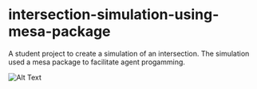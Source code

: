 # intersection-simulation-using-mesa-package
A student project to create a simulation of an intersection. The simulation used a mesa package to facilitate agent progamming.


![Alt Text](https://github.com/karo56/intersection-simulation-using-mesa-package/blob/main/animations/01_eksperyment.gif)
